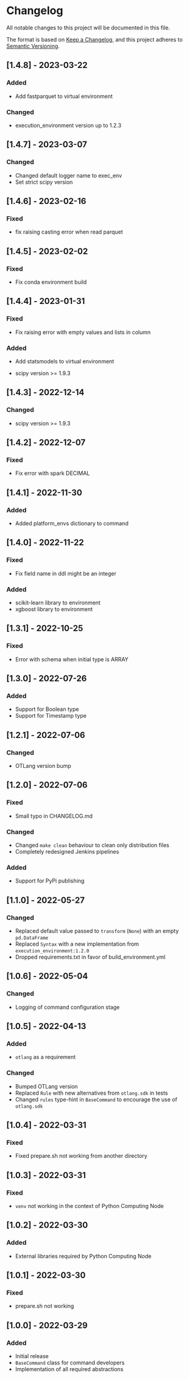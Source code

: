 # Changelog
All notable changes to this project will be documented in this file.

The format is based on [Keep a Changelog](https://keepachangelog.com/en/1.0.0/),
and this project adheres to [Semantic Versioning](https://semver.org/spec/v2.0.0.html).

## [1.4.8] - 2023-03-22
### Added
- Add fastparquet to virtual environment
### Changed 
- execution_environment version up to 1.2.3

## [1.4.7] - 2023-03-07
### Changed
- Changed default logger name to exec_env
- Set strict scipy version 

## [1.4.6] - 2023-02-16
### Fixed
- fix raising casting error when read parquet

## [1.4.5] - 2023-02-02
### Fixed
- Fix conda environment build

## [1.4.4] - 2023-01-31
### Fixed
- Fix raising error with empty values and lists in column
### Added
- Add statsmodels to virtual environment

- scipy version >= 1.9.3
## [1.4.3] - 2022-12-14
### Changed
- scipy version >= 1.9.3

## [1.4.2] - 2022-12-07
### Fixed 
- Fix error with spark DECIMAL

## [1.4.1] - 2022-11-30
### Added
- Added platform_envs dictionary to command

## [1.4.0] - 2022-11-22
### Fixed 
- Fix field name in ddl might be an integer
### Added
- scikit-learn library to environment
- xgboost library to environment

## [1.3.1] - 2022-10-25
### Fixed
- Error with schema when initial type is ARRAY

## [1.3.0] - 2022-07-26
### Added
- Support for Boolean type
- Support for Timestamp type

## [1.2.1] - 2022-07-06
### Changed
- OTLang version bump

## [1.2.0] - 2022-07-06
### Fixed
- Small typo in CHANGELOG.md
### Changed
- Changed `make clean` behaviour to clean only distribution files
- Completely redesigned Jenkins pipelines
### Added
- Support for PyPi publishing

## [1.1.0] - 2022-05-27
### Changed
- Replaced default value passed to `transform` (`None`) with an empty `pd.DataFrame`
- Replaced `Syntax` with a new implementation from `execution_environment:1.2.0`
- Dropped requirements.txt in favor of build_environment.yml

## [1.0.6] - 2022-05-04
### Changed
- Logging of command configuration stage

## [1.0.5] - 2022-04-13
### Added
- `otlang` as a requirement
### Changed
- Bumped OTLang version
- Replaced `Rule` with new alternatives from `otlang.sdk` in tests
- Changed `rules` type-hint in `BaseCommand` to encourage the use of `otlang.sdk`

## [1.0.4] - 2022-03-31
### Fixed
- Fixed prepare.sh not working from another directory

## [1.0.3] - 2022-03-31
### Fixed
- `venv` not working in the context of Python Computing Node

## [1.0.2] - 2022-03-30
### Added
- External libraries required by Python Computing Node

## [1.0.1] - 2022-03-30
### Fixed
- prepare.sh not working

## [1.0.0] - 2022-03-29
### Added
- Initial release
- `BaseCommand` class for command developers
- Implementation of all required abstractions
